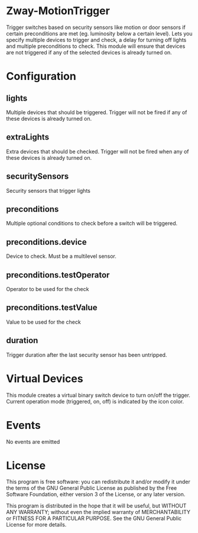 # Zway-MotionTrigger

Trigger switches based on security sensors like motion or door sensors if certain
preconditions are met (eg. luminosity below a certain level). Lets you specify 
multiple devices to trigger and check, a delay for turning off lights and multiple
preconditions to check. This module will ensure that devices are not triggered
if any of the selected devices is already turned on.

# Configuration

## lights

Multiple devices that should be triggered. Trigger will not be fired if any 
of these devices is already turned on.

## extraLights

Extra devices that should be checked. Trigger will not be fired when any of
these devices is already turned on.

## securitySensors

Security sensors that trigger lights

## preconditions

Multiple optional conditions to check before a switch will be triggered.

## preconditions.device

Device to check. Must be a multilevel sensor.

## preconditions.testOperator

Operator to be used for the check

## preconditions.testValue

Value to be used for the check

## duration

Trigger duration after the last security sensor has been untripped.

# Virtual Devices

This module creates a virtual binary switch device to turn on/off the trigger.
Current operation mode (triggered, on, off) is indicated by the icon color.

# Events

No events are emitted

# License

This program is free software: you can redistribute it and/or modify
it under the terms of the GNU General Public License as published by
the Free Software Foundation, either version 3 of the License, or any 
later version.

This program is distributed in the hope that it will be useful,
but WITHOUT ANY WARRANTY; without even the implied warranty of
MERCHANTABILITY or FITNESS FOR A PARTICULAR PURPOSE. See the
GNU General Public License for more details.
